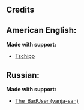 ## Credits

## American English:

**Made with support:**

* [Tschipp](https://github.com/Tschipp)

## Russian:

**Made with support:**

* [The_BadUser (vanja-san)](https://github.com/vanja-san)